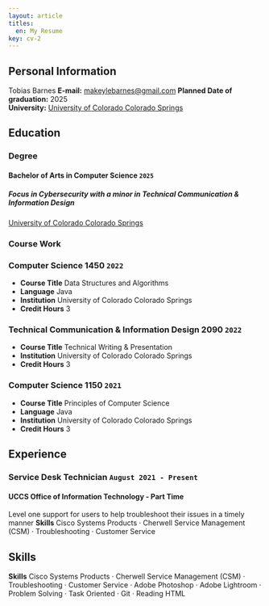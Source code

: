 ```yaml
---
layout: article
titles:
  en: My Resume
key: cv-2
---
```


## Personal Information

Tobias Barnes
**E-mail:** makeylebarnes@gmail.com
**Planned Date of graduation:** 2025  
**University:** [University of Colorado Colorado Springs](http://www.uccs.edu)  

## Education

### Degree
#### Bachelor of Arts in Computer Science `2025`
##### Focus in Cybersecurity with a minor in Technical Communication & Information Design
[University of Colorado Colorado Springs](https://www.uccs.edu)


### Course Work

### Computer Science 1450 `2022`
- **Course Title** Data Structures and Algorithms
- **Language** Java
- **Institution** University of Colorado Colorado Springs  
- **Credit Hours** 3

### Technical Communication & Information Design 2090 `2022`
- **Course Title** Technical Writing & Presentation
- **Institution** University of Colorado Colorado Springs  
- **Credit Hours** 3

### Computer Science 1150 `2021`
- **Course Title** Principles of Computer Science
- **Language** Java
- **Institution** University of Colorado Colorado Springs  
- **Credit Hours** 3


## Experience
### Service Desk Technician `August 2021 - Present`
#### UCCS Office of Information Technology - Part Time
Level one support for users to help troubleshoot their issues in a timely manner
**Skills** Cisco Systems Products · Cherwell Service Management (CSM) · Troubleshooting · Customer Service

## Skills

**Skills** Cisco Systems Products · Cherwell Service Management (CSM) · Troubleshooting · Customer Service · Adobe Photoshop · Adobe Lightroom · Problem Solving · Task Oriented · Git · Reading HTML 
